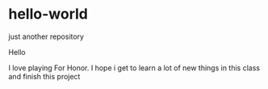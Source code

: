 # hello-world
just another repository

Hello


I love playing For Honor.
I hope i get to learn a lot of new things in this class and finish this project
